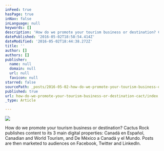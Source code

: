 ```yaml
---
inFeed: true
hasPage: true
inNav: false
inLanguage: null
keywords: []
description: 'How do we promote your tourism business or destination? Cactus Rock publishes content to its 3 main digital properties: Canadá en Español, Canadian and World Tourism, and De México a Canadá y el Mundo. Posts are then marketed to audiences on Facebook, Twitter and LinkedIn. '
datePublished: '2016-05-02T18:58:54.414Z'
dateModified: '2016-05-02T18:44:38.272Z'
title: ''
author: []
authors: []
publisher:
  name: null
  domain: null
  url: null
  favicon: null
starred: false
sourcePath: _posts/2016-05-02-how-do-we-promote-your-tourism-business-or-destination-cact.md
published: true
url: how-do-we-promote-your-tourism-business-or-destination-cact/index.html
_type: Article

---
```

![](https://the-grid-user-content.s3-us-west-2.amazonaws.com/97abd67a-f4e2-4491-86b2-923fbb816faa.jpg)

How do we promote your tourism business or destination? Cactus Rock publishes content to its 3 main digital properties: Canadá en Español, Canadian and World Tourism, and De México a Canadá y el Mundo. Posts are then marketed to audiences on Facebook, Twitter and LinkedIn.
